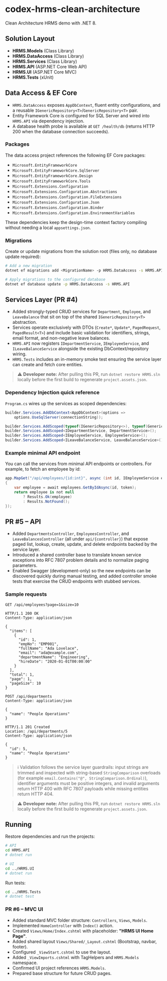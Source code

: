 # codex-hrms-clean-architecture

Clean Architecture HRMS demo with .NET 8.

## Solution Layout
- **HRMS.Models** (Class Library)
- **HRMS.DataAccess** (Class Library)
- **HRMS.Services** (Class Library)
- **HRMS.API** (ASP.NET Core Web API)
- **HRMS.UI** (ASP.NET Core MVC)
- **HRMS.Tests** (xUnit)

## Data Access & EF Core
- `HRMS.DataAccess` exposes `AppDbContext`, fluent entity configurations, and a reusable `IGenericRepository<T>`/`GenericRepository<T>` pair.
- Entity Framework Core is configured for SQL Server and wired into `HRMS.API` via dependency injection.
- A database health probe is available at `GET /health/db` (returns HTTP 200 when the database connection succeeds).

### Packages
The data access project references the following EF Core packages:
- `Microsoft.EntityFrameworkCore`
- `Microsoft.EntityFrameworkCore.SqlServer`
- `Microsoft.EntityFrameworkCore.Design`
- `Microsoft.EntityFrameworkCore.Tools`
- `Microsoft.Extensions.Configuration`
- `Microsoft.Extensions.Configuration.Abstractions`
- `Microsoft.Extensions.Configuration.FileExtensions`
- `Microsoft.Extensions.Configuration.Json`
- `Microsoft.Extensions.Configuration.Binder`
- `Microsoft.Extensions.Configuration.EnvironmentVariables`

These dependencies keep the design-time context factory compiling without needing a local `appsettings.json`.

### Migrations
Create or update migrations from the solution root (files only, no database update required):

```bash
# Add a new migration
dotnet ef migrations add <MigrationName> -p HRMS.DataAccess -s HRMS.API

# Apply migrations to the configured database
dotnet ef database update -p HRMS.DataAccess -s HRMS.API
```

## Services Layer (PR #4)
- Added strongly-typed CRUD services for `Department`, `Employee`, and `LeaveBalance` that sit on top of the shared `IGenericRepository<T>` abstraction.
- Services operate exclusively with DTOs (`Create*`, `Update*`, `PagedRequest`, `PagedResult<T>`) and include basic validation for identifiers, strings, email format, and non-negative leave balances.
- `HRMS.API` now registers `IDepartmentService`, `IEmployeeService`, and `ILeaveBalanceService` alongside the existing DbContext/repository wiring.
- `HRMS.Tests` includes an in-memory smoke test ensuring the service layer can create and fetch core entities.

> ⚠️ **Developer note:** After pulling this PR, run `dotnet restore HRMS.sln` locally before the first build to regenerate `project.assets.json`.

### Dependency Injection quick reference
`Program.cs` wires up the services as scoped dependencies:

```csharp
builder.Services.AddDbContext<AppDbContext>(options =>
    options.UseSqlServer(connectionString));

builder.Services.AddScoped(typeof(IGenericRepository<>), typeof(GenericRepository<>));
builder.Services.AddScoped<IDepartmentService, DepartmentService>();
builder.Services.AddScoped<IEmployeeService, EmployeeService>();
builder.Services.AddScoped<ILeaveBalanceService, LeaveBalanceService>();
```

### Example minimal API endpoint
You can call the services from minimal API endpoints or controllers. For example, to fetch an employee by id:

```csharp
app.MapGet("/api/employees/{id:int}", async (int id, IEmployeeService employees, CancellationToken token) =>
{
    var employee = await employees.GetByIdAsync(id, token);
    return employee is not null
        ? Results.Ok(employee)
        : Results.NotFound();
});
```

## PR #5 – API
- Added `DepartmentsController`, `EmployeesController`, and `LeaveBalancesController` (all under `api/{controller}`) that expose paged list, lookup, create, update, and delete endpoints backed by the service layer.
- Introduced a shared controller base to translate known service exceptions into RFC 7807 problem details and to normalize paging parameters.
- Enabled Swagger (development-only) so the new endpoints can be discovered quickly during manual testing, and added controller smoke tests that exercise the CRUD endpoints with stubbed services.

### Sample requests
```http
GET /api/employees?page=1&size=10
```

```http
HTTP/1.1 200 OK
Content-Type: application/json

{
  "items": [
    {
      "id": 1,
      "empNo": "EMP001",
      "fullName": "Ada Lovelace",
      "email": "ada@example.com",
      "departmentName": "Engineering",
      "hireDate": "2020-01-01T00:00:00"
    }
  ],
  "total": 1,
  "page": 1,
  "pageSize": 10
}
```

```http
POST /api/departments
Content-Type: application/json

{
  "name": "People Operations"
}
```

```http
HTTP/1.1 201 Created
Location: /api/departments/5
Content-Type: application/json

{
  "id": 5,
  "name": "People Operations"
}
```

> ℹ️ Validation follows the service layer guardrails: input strings are trimmed and inspected with string-based `StringComparison` overloads (for example `email.Contains("@", StringComparison.Ordinal)`), identifier arguments must be positive integers, and invalid arguments return HTTP 400 with RFC 7807 payloads while missing entities return HTTP 404.

> ⚠️ **Developer note:** After pulling this PR, run `dotnet restore HRMS.sln` locally before the first build to regenerate `project.assets.json`.

## Running

Restore dependencies and run the projects:

```bash
# API
cd HRMS.API
# dotnet run

# UI
cd ../HRMS.UI
# dotnet run
```

Run tests:

```bash
cd ../HRMS.Tests
# dotnet test
```


### PR #6 – MVC UI

- Added standard MVC folder structure: `Controllers`, `Views`, `Models`.
- Implemented `HomeController` with `Index()` action.
- Created `Views/Home/Index.cshtml` with placeholder: **"HRMS UI Home Page"**.
- Added shared layout `Views/Shared/_Layout.cshtml` (Bootstrap, navbar, footer).
- Configured `_ViewStart.cshtml` to use the layout.
- Added `_ViewImports.cshtml` with TagHelpers and `HRMS.Models` namespace.
- Confirmed UI project references `HRMS.Models`.
- Prepared base structure for future CRUD pages.


